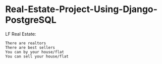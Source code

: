 # Real-Estate-Project-Using-Django-PostgreSQL
LF Real Estate:
```
There are realtors
There are best sellers
You can by your house/flat
You can sell your house/flat
```
